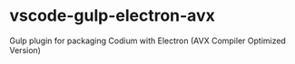 # vscode-gulp-electron-avx
Gulp plugin for packaging Codium with Electron (AVX Compiler Optimized Version)
